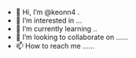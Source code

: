 - 👋 Hi, I’m @keonn4 .
- 👀 I’m interested in ...
- 🌱 I’m currently learning ..
- 💞️ I’m looking to collaborate on ......
- 📫 How to reach me ......

<!---
keonn4/keonn4 is a ✨ special ✨ repository because its `README.md` (this file) appears on your GitHub profile.
You can click the Preview link to take a look at your changes.
--->
